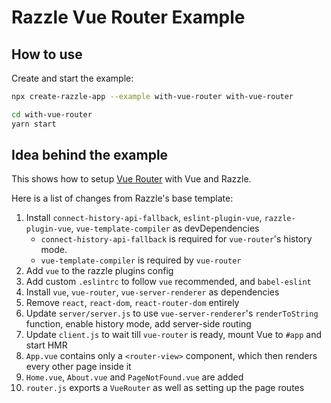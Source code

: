 # Razzle Vue Router Example

## How to use

<!-- START install generated instructions please keep comment here to allow auto update -->
<!-- DON'T EDIT THIS SECTION, INSTEAD RE-RUN yarn update-examples TO UPDATE -->Create and start the example:

```bash
npx create-razzle-app --example with-vue-router with-vue-router

cd with-vue-router
yarn start
```
<!-- END install generated instructions please keep comment here to allow auto update -->

## Idea behind the example
This shows how to setup [Vue Router](https://router.vuejs.org/) with Vue and Razzle.

Here is a list of changes from Razzle's base template:
  1. Install `connect-history-api-fallback`, `eslint-plugin-vue`, `razzle-plugin-vue`, `vue-template-compiler` as devDependencies
      * `connect-history-api-fallback` is required for `vue-router`'s history mode.
      * `vue-template-compiler` is required by `vue-router`
  2. Add `vue` to the razzle plugins config
  3. Add custom `.eslintrc` to follow `vue` recommended, and `babel-eslint`
  4. Install `vue`, `vue-router`, `vue-server-renderer` as dependencies
  4. Remove `react`, `react-dom`, `react-router-dom` entirely
  5. Update `server/server.js` to use `vue-server-renderer`'s `renderToString` function, enable history mode, add server-side routing
  6. Update `client.js` to wait till `vue-router` is ready, mount Vue to `#app` and start HMR
  7. `App.vue` contains only a `<router-view>` component, which then renders every other page inside it
  8. `Home.vue`, `About.vue` and `PageNotFound.vue` are added
  9. `router.js` exports a `VueRouter` as well as setting up the page routes
